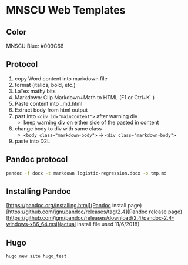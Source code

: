 # MNSCU Web Templates

## Color

MNSCU Blue: #003C66

## Protocol

1. copy Word content into markdown file
1. format (italics, bold, etc.) 
1. LaTex mathy bits
1. Markdown: Clip Markdown+Math to HTML (F1 or Ctrl+K .)
1. Paste content into _md.html
1. Extract body from html output
1. past into `<div id="mainContent">` after warning div
    - keep warning div on either side of the pasted in content
1. change body to div with same class
    - `<body class="markdown-body">` &rarr; `<div class="markdown-body">`
1. paste into D2L


## Pandoc protocol 

```bash
pandoc -f docx -t markdown logistic-regression.docx -o tmp.md
```

## Installing Pandoc

[https://pandoc.org/installing.html](Pandoc install page)
[https://github.com/jgm/pandoc/releases/tag/2.4](Pandoc release page)
[https://github.com/jgm/pandoc/releases/download/2.4/pandoc-2.4-windows-x86_64.msi](actual install file used 11/6/2018)

## Hugo

```bash
hugo new site hugo_test
